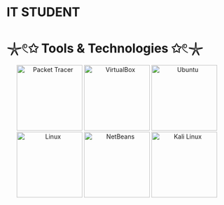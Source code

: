 # IT STUDENT
# 𓇼𓏲✩ Tools & Technologies ✩𓏲𓇼

<p align="center">
  <img src="https://img.shields.io/badge/Packet_Tracer-0078D4?style=for-the-badge&logo=cisco&logoColor=white" alt="Packet Tracer" width="150" />
  <img src="https://img.shields.io/badge/VirtualBox-183A61?style=for-the-badge&logo=virtualbox&logoColor=white" alt="VirtualBox" width="150" />
  <img src="https://img.shields.io/badge/Ubuntu-E95420?style=for-the-badge&logo=ubuntu&logoColor=white" alt="Ubuntu" width="150" />
  <img src="https://img.shields.io/badge/Linux-FCC624?style=for-the-badge&logo=linux&logoColor=black" alt="Linux" width="150" />
  <img src="https://img.shields.io/badge/NetBeans-1B6AC6?style=for-the-badge&logo=apache-netbeans-ide&logoColor=white" alt="NetBeans" width="150" />
  <img src="https://img.shields.io/badge/Kali_Linux-268BEE?style=for-the-badge&logo=kalilinux&logoColor=white" alt="Kali Linux" width="150" />
</p>



</div>


<!--![Entle's GitHub stats](https://github-readme-stats.vercel.app/api?username=YOUR_USERNAME&show_icons=true&theme=radical)

<!--
**Lamkele-Archive/Lamkele-Archive** is a ✨ _special_ ✨ repository because its `README.md` (this file) appears on your GitHub profile.

Here are some ideas to get you started:

- 🔭 I’m currently working on ...
- 🌱 I’m currently learning ...
- 👯 I’m looking to collaborate on ...
- 🤔 I’m looking for help with ...
- 💬 Ask me about ...
- 📫 How to reach me: ...
- 😄 Pronouns: ...
- ⚡ Fun fact: ...
-->
